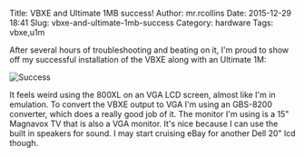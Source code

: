Title: VBXE and Ultimate 1MB success!
Author: mr.rcollins
Date: 2015-12-29 18:41
Slug: vbxe-and-ultimate-1mb-success
Category: hardware
Tags: vbxe,u1m

After several hours of troubleshooting and beating on it, I'm proud to show off my successful installation of the VBXE along with an Ultimate 1M:

![Success](http://cdn.gtia.com/pics/2015/IMG_9081-2.jpeg)

It feels weird using the 800XL on an VGA LCD screen, almost like I'm in emulation. To convert the VBXE output to VGA I'm using an GBS-8200 converter, which does a really good job of it. The monitor I'm using is a 15" Magnavox TV that is also a VGA monitor. It's nice because I can use the built in speakers for sound. I may start cruising eBay for another Dell 20" lcd though.

